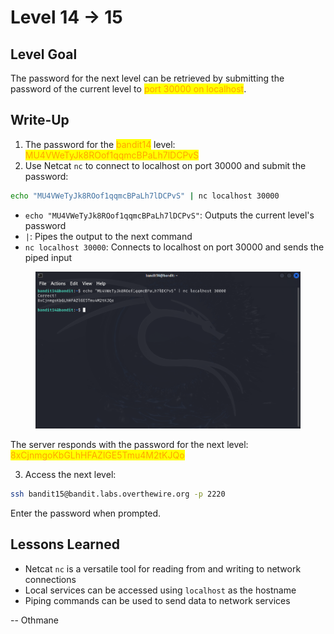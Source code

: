 # Level 14 → 15

## Level Goal

The password for the next level can be retrieved by submitting the password of the current level to <mark style="color:orange;">port 30000 on localhost</mark>.



## Write-Up

1. The password for the <mark style="color:orange;">bandit14</mark> level: <mark style="color:orange;">MU4VWeTyJk8ROof1qqmcBPaLh7lDCPvS</mark>
2. Use Netcat `nc` to connect to localhost on port 30000 and submit the password:

```sh
echo "MU4VWeTyJk8ROof1qqmcBPaLh7lDCPvS" | nc localhost 30000
```

* `echo "MU4VWeTyJk8ROof1qqmcBPaLh7lDCPvS"`: Outputs the current level's password
* `|`: Pipes the output to the next command
* `nc localhost 30000`: Connects to localhost on port 30000 and sends the piped input

<figure><img src="../../../.gitbook/assets/image (24).png" alt="echo &#x22;MU4VWeTyJk8ROof1qqmcBPaLh7lDCPvS&#x22; | nc localhost 30000"><figcaption></figcaption></figure>

The server responds with the password for the next level: <mark style="color:orange;">8xCjnmgoKbGLhHFAZlGE5Tmu4M2tKJQo</mark>

3. Access the next level:

```sh
ssh bandit15@bandit.labs.overthewire.org -p 2220
```

Enter the password when prompted.



## Lessons Learned

* Netcat `nc` is a versatile tool for reading from and writing to network connections
* Local services can be accessed using `localhost` as the hostname
* Piping commands can be used to send data to network services



\-- Othmane



